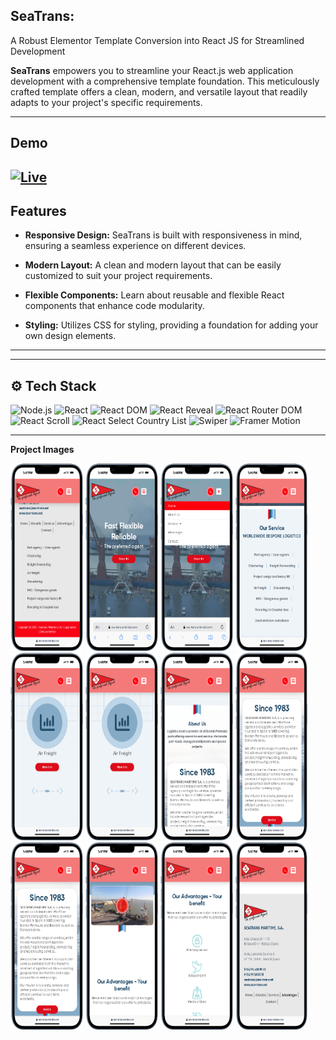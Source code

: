 ## SeaTrans:

A Robust Elementor Template Conversion into React JS for Streamlined Development

**SeaTrans** empowers you to streamline your React.js web application development with a comprehensive template foundation. This meticulously crafted template offers a clean, modern, and versatile layout that readily adapts to your project's specific requirements.

---

## Demo

## [![Live](https://img.shields.io/badge/Live-Link-blue?style=for-the-badge&logo=netlify)](https://sea-trans.onrender.com)

## Features

- **Responsive Design:** SeaTrans is built with responsiveness in mind, ensuring a seamless experience on different devices.

- **Modern Layout:** A clean and modern layout that can be easily customized to suit your project requirements.

- **Flexible Components:** Learn about reusable and flexible React components that enhance code modularity.

- **Styling:** Utilizes CSS for styling, providing a foundation for adding your own design elements.

---

---

## ⚙️ Tech Stack

![Node.js](https://img.shields.io/badge/Node.js-339933?style=for-the-badge&logo=node.js&logoColor=blue)
![React](https://img.shields.io/badge/React-61DAFB?style=for-the-badge&logo=react&logoColor=blue)
![React DOM](https://img.shields.io/badge/React_DOM-61DAFB?style=for-the-badge&logo=react&logoColor=blue)
![React Reveal](https://img.shields.io/badge/React_Reveal-61DAFB?style=for-the-badge&logo=react&logoColor=Green)
![React Router DOM](https://img.shields.io/badge/React_Router_DOM-61DAFB?style=for-the-badge&logo=react&logoColor=blue)
![React Scroll](https://img.shields.io/badge/React_Scroll-green?style=for-the-badge&logo=react&logoColor=red)
![React Select Country List](https://img.shields.io/badge/React_Select_Country_List-61DAFB?style=for-the-badge&logo=react&logoColor=white)
![Swiper](https://img.shields.io/badge/Swiper-61DAFB?style=for-the-badge&logo=react&logoColor=white)
![Framer Motion](https://img.shields.io/badge/Framer_Motion-61DAFB?style=for-the-badge&logo=react&logoColor=white)

---

**Project Images**

<div class="d-flex">

<img src="./ShowCase/1.png"  width="23%" height="300px"  />
<img src="./ShowCase/2.png"  width="23%" height="300px"  />
<img src="./ShowCase/3.png"  width="23%" height="300px"  />
<img src="./ShowCase/4.png"  width="23%" height="300px"  />
<img src="./ShowCase/5.png"  width="23%" height="300px"  />
<img src="./ShowCase/6.png"  width="23%" height="300px"  />
<img src="./ShowCase/7.png"  width="23%" height="300px"  />
<img src="./ShowCase/8.png"  width="23%" height="300px"  />
<img src="./ShowCase/9.png"  width="23%" height="300px"  />
<img src="./ShowCase/10.png"  width="23%" height="300px"  />
<img src="./ShowCase/11.png"  width="23%" height="300px"  />
<img src="./ShowCase/12.png"  width="23%" height="300px"  />

</div>
